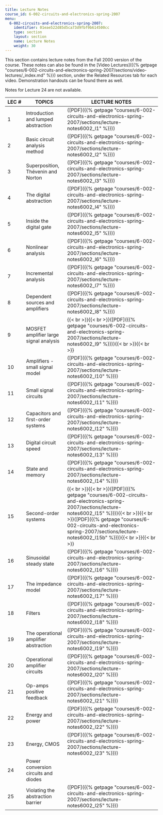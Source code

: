 ```yaml
---
title: Lecture Notes
course_id: 6-002-circuits-and-electronics-spring-2007
menu:
  6-002-circuits-and-electronics-spring-2007:
    identifier: 01eae522d85d5ca73d9fbf9b614500cc
    type: section
    layout: section
    name: Lecture Notes
    weight: 30
---
```

This section contains lecture notes from the Fall 2000 version of the course. These notes can also be found in the [Video Lectures]({{% getpage "courses/6-002-circuits-and-electronics-spring-2007/sections/video-lectures/_index.md" %}}) section, under the Related Resources tab for each video. Demonstration handouts can be found there as well.

Notes for Lecture 24 are not available.

| LEC # | TOPICS | LECTURE NOTES |
| --- | --- | --- |
| 1 | Introduction and lumped abstraction | ([PDF]({{% getpage "courses/6-002-circuits-and-electronics-spring-2007/sections/lecture-notes6002_l1" %}})) |
| 2 | Basic circuit analysis method | ([PDF]({{% getpage "courses/6-002-circuits-and-electronics-spring-2007/sections/lecture-notes6002_l2" %}})) |
| 3 | Superposition, Thévenin and Norton | ([PDF]({{% getpage "courses/6-002-circuits-and-electronics-spring-2007/sections/lecture-notes6002_l3" %}})) |
| 4 | The digital abstraction | ([PDF]({{% getpage "courses/6-002-circuits-and-electronics-spring-2007/sections/lecture-notes6002_l4" %}})) |
| 5 | Inside the digital gate | ([PDF]({{% getpage "courses/6-002-circuits-and-electronics-spring-2007/sections/lecture-notes6002_l5" %}})) |
| 6 | Nonlinear analysis | ([PDF]({{% getpage "courses/6-002-circuits-and-electronics-spring-2007/sections/lecture-notes6002_l6" %}})) |
| 7 | Incremental analysis | ([PDF]({{% getpage "courses/6-002-circuits-and-electronics-spring-2007/sections/lecture-notes6002_l7" %}})) |
| 8 | Dependent sources and amplifiers | ([PDF]({{% getpage "courses/6-002-circuits-and-electronics-spring-2007/sections/lecture-notes6002_l8" %}})) |
| 9 | MOSFET amplifier large signal analysis | {{< br >}}{{< br >}}([PDF]({{% getpage "courses/6-002-circuits-and-electronics-spring-2007/sections/lecture-notes6002_l9" %}})){{< br >}}{{< br >}} |
| 10 | Amplifiers - small signal model | ([PDF]({{% getpage "courses/6-002-circuits-and-electronics-spring-2007/sections/lecture-notes6002_l10" %}})) |
| 11 | Small signal circuits | ([PDF]({{% getpage "courses/6-002-circuits-and-electronics-spring-2007/sections/lecture-notes6002_l11" %}})) |
| 12 | Capacitors and first-order systems | ([PDF]({{% getpage "courses/6-002-circuits-and-electronics-spring-2007/sections/lecture-notes6002_l12" %}})) |
| 13 | Digital circuit speed | ([PDF]({{% getpage "courses/6-002-circuits-and-electronics-spring-2007/sections/lecture-notes6002_l13" %}})) |
| 14 | State and memory | ([PDF]({{% getpage "courses/6-002-circuits-and-electronics-spring-2007/sections/lecture-notes6002_l14" %}})) |
| 15 | Second-order systems | {{< br >}}{{< br >}}([PDF]({{% getpage "courses/6-002-circuits-and-electronics-spring-2007/sections/lecture-notes6002_l15" %}})){{< br >}}{{< br >}}([PDF]({{% getpage "courses/6-002-circuits-and-electronics-spring-2007/sections/lecture-notes6002_l15b" %}})){{< br >}}{{< br >}} |
| 16 | Sinusoidal steady state | ([PDF]({{% getpage "courses/6-002-circuits-and-electronics-spring-2007/sections/lecture-notes6002_l16" %}})) |
| 17 | The impedance model | ([PDF]({{% getpage "courses/6-002-circuits-and-electronics-spring-2007/sections/lecture-notes6002_l17" %}})) |
| 18 | Filters | ([PDF]({{% getpage "courses/6-002-circuits-and-electronics-spring-2007/sections/lecture-notes6002_l18" %}})) |
| 19 | The operational amplifier abstraction | ([PDF]({{% getpage "courses/6-002-circuits-and-electronics-spring-2007/sections/lecture-notes6002_l19" %}})) |
| 20 | Operational amplifier circuits | ([PDF]({{% getpage "courses/6-002-circuits-and-electronics-spring-2007/sections/lecture-notes6002_l20" %}})) |
| 21 | Op-amps positive feedback | ([PDF]({{% getpage "courses/6-002-circuits-and-electronics-spring-2007/sections/lecture-notes6002_l21" %}})) |
| 22 | Energy and power | ([PDF]({{% getpage "courses/6-002-circuits-and-electronics-spring-2007/sections/lecture-notes6002_l22" %}})) |
| 23 | Energy, CMOS | ([PDF]({{% getpage "courses/6-002-circuits-and-electronics-spring-2007/sections/lecture-notes6002_l23" %}})) |
| 24 | Power conversion circuits and diodes |   |
| 25 | Violating the abstraction barrier | ([PDF]({{% getpage "courses/6-002-circuits-and-electronics-spring-2007/sections/lecture-notes6002_l25" %}}))